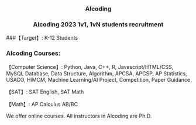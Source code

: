 <h3 style="text-align: center;">AIcoding</h3>
<h3 style="text-align: center;">AIcoding 2023 1v1, 1vN students recruitment</h3>
###【Target】: K-12 Students

### AIcoding Courses:

【Computer Science】: Python, Java, C++, R, Javascript/HTML/CSS, MySQL Database, Data Structure, Algorithm, APCSA, APCSP, AP Statistics, USACO, HiMCM, Machine Learning/AI Project, Competition, Paper Guidance

【SAT】: SAT English, SAT Math

【Math】: AP Calculus AB/BC

We offer online courses.
All instructors in AIcoding are Ph.D.

